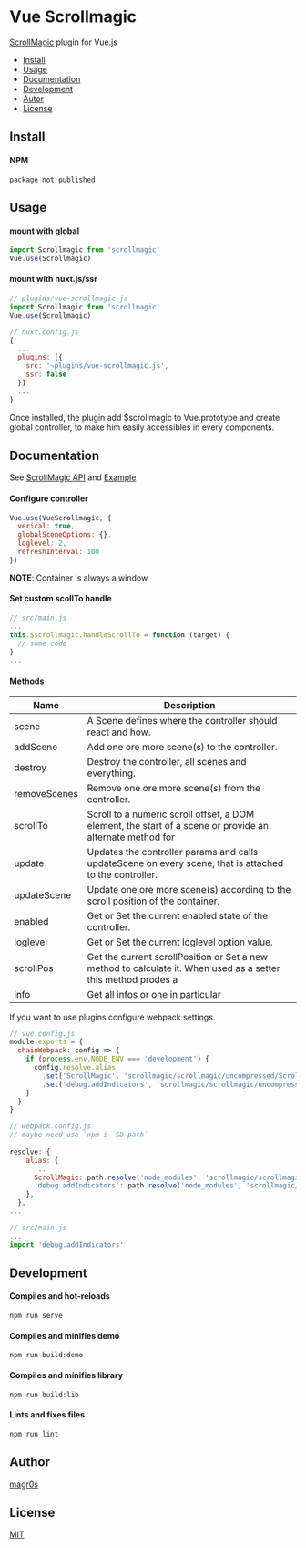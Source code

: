# Vue Scrollmagic

[ScrollMagic](http://scrollmagic.io/) plugin for Vue.js

* [Install](#Install)
* [Usage](#Usage)
* [Documentation](#Documentation)
* [Development](#Development)
* [Autor](#Autor)
* [License](#License)


## Install

#### NPM
```
package not published
```

## Usage

#### mount with global
```js
import Scrollmagic from 'scrollmagic'
Vue.use(Scrollmagic)
```
#### mount with nuxt.js/ssr
```js
// plugins/vue-scrollmagic.js
import Scrollmagic from 'scrollmagic'
Vue.use(Scrollmagic)

// nuxt.config.js
{
  ...
  plugins: [{
    src: '~plugins/vue-scrollmagic.js',
    ssr: false
  }]
  ...
}
```
Once installed, the plugin add $scrollmagic to Vue.prototype and create global controller, to make him easily accessibles in every components.

## Documentation

See [ScrollMagic API](http://scrollmagic.io/docs/index.html) and [Example](https://github.com/magr0s/vue-scrollmagic/blob/master/src/App.vue)

#### Configure controller
```js
Vue.use(VueScrollmagic, {
  verical: true,
  globalSceneOptions: {}.
  loglevel: 2,
  refreshInterval: 100
})
```
__NOTE__: Container is always a window.

#### Set custom scollTo handle
```js
// src/main.js
...
this.$scrollmagic.handleScrollTo = function (target) {
  // some code
}
...
```

#### Methods

|Name | Description|
|- | - |
|scene | A Scene defines where the controller should react and how.|
|addScene | Add one ore more scene(s) to the controller.|
|destroy | Destroy the controller, all scenes and everything.|
|removeScenes | Remove one ore more scene(s) from the controller.|
|scrollTo | Scroll to a numeric scroll offset, a DOM element, the start of a scene or provide an alternate method for |scrolling.|
|update | Updates the controller params and calls updateScene on every scene, that is attached to the controller.|
|updateScene | Update one ore more scene(s) according to the scroll position of the container.|
|enabled | Get or Set the current enabled state of the controller.|
|loglevel | Get or Set the current loglevel option value.|
|scrollPos | Get the current scrollPosition or Set a new method to calculate it. When used as a setter this method prodes a |way to permanently overwrite the controller's scroll position calculation.|
|info | Get all infos or one in particular |

If you want to use plugins configure webpack settings.
```js
// vue.config.js
module.exports = {
  chainWebpack: config => {
    if (process.env.NODE_ENV === 'development') {
      config.resolve.alias
        .set('ScrollMagic', 'scrollmagic/scrollmagic/uncompressed/ScrollMagic.js')
        .set('debug.addIndicators', 'scrollmagic/scrollmagic/uncompressed/plugins/debug.addIndicators.js')
    }
  }
}

// webpack.config.js
// maybe need use `npm i -SD path` 
...
resolve: {
    alias: {
      ...
      ScrollMagic: path.resolve('node_modules', 'scrollmagic/scrollmagic/uncompressed/ScrollMagic.js'),
      'debug.addIndicators': path.resolve('node_modules', 'scrollmagic/scrollmagic/uncompressed/plugins/debug.addIndicators.js')
    },
  },
...

// src/main.js
...
import 'debug.addIndicators'
```

## Development

#### Compiles and hot-reloads
```
npm run serve
```
#### Compiles and minifies demo
```
npm run build:demo
```
#### Compiles and minifies library
```
npm run build:lib
```
#### Lints and fixes files
```
npm run lint
```
## Author

[magr0s](https://github.com/magr0s)

## License

[MIT](https://github.com/magr0s/vue-scrollmagic/blob/master/LICENSE)